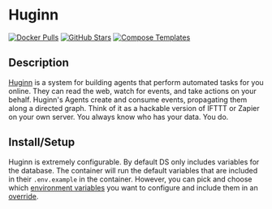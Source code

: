 # Huginn

[![Docker Pulls](https://img.shields.io/docker/pulls/huginn/huginn?style=flat-square&color=607D8B&label=docker%20pulls&logo=docker)](https://hub.docker.com/r/huginn/huginn)
[![GitHub Stars](https://img.shields.io/github/stars/huginn/huginn?style=flat-square&color=607D8B&label=github%20stars&logo=github)](https://github.com/huginn/huginn)
[![Compose Templates](https://img.shields.io/static/v1?style=flat-square&color=607D8B&label=compose&message=templates)](https://github.com/GhostWriters/DockSTARTer/tree/main/compose/.apps/huginn)

## Description

[Huginn](https://github.com/huginn/huginn) is a system for building agents that perform automated tasks for you online. They can read the web, watch for events, and take actions on your behalf. Huginn's Agents create and consume events, propagating them along a directed graph. Think of it as a hackable version of IFTTT or Zapier on your own server. You always know who has your data. You do.

## Install/Setup

Huginn is extremely configurable. By default DS only includes variables for the database. The container will run the default variables that are included in their `.env.example` in the container. However, you can pick and choose which [environment variables](https://github.com/huginn/huginn/blob/master/.env.example) you want to configure and include them in an [override](https://dockstarter.com/overrides/introduction/).
